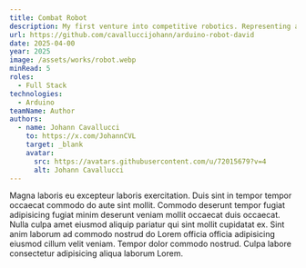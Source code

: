 ```yaml
---
title: Combat Robot
description: My first venture into competitive robotics. Representing a fusion of engineering challenges and competitive strategy.
url: https://github.com/cavalluccijohann/arduino-robot-david
date: 2025-04-00
year: 2025
image: /assets/works/robot.webp
minRead: 5
roles:
  - Full Stack
technologies:
  - Arduino
teamName: Author
authors:
  - name: Johann Cavallucci
    to: https://x.com/JohannCVL
    target: _blank
    avatar:
      src: https://avatars.githubusercontent.com/u/72015679?v=4
      alt: Johann Cavallucci
---
```

Magna laboris eu excepteur laboris exercitation. Duis sint in tempor tempor occaecat commodo do aute sint mollit. Commodo deserunt tempor fugiat adipisicing fugiat minim deserunt veniam mollit occaecat duis occaecat. Nulla culpa amet eiusmod aliquip pariatur qui sint mollit cupidatat ex. Sint anim laborum ad commodo nostrud do Lorem officia officia adipisicing eiusmod cillum velit veniam. Tempor dolor commodo nostrud. Culpa labore consectetur adipisicing aliqua laborum Lorem.